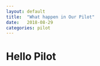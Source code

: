 ```yaml
---
layout: default
title:  "What happen in Our Pilot"
date:   2018-08-29
categories: pilot
---
```




# Hello Pilot

